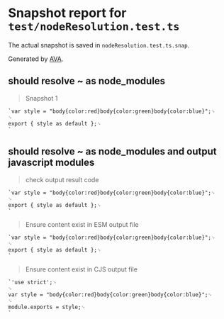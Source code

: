 # Snapshot report for `test/nodeResolution.test.ts`

The actual snapshot is saved in `nodeResolution.test.ts.snap`.

Generated by [AVA](https://avajs.dev).

## should resolve ~ as node_modules

> Snapshot 1

    `var style = "body{color:red}body{color:green}body{color:blue}";␊
    ␊
    export { style as default };␊
    `

## should resolve ~ as node_modules and output javascript modules

> check output result code

    `var style = "body{color:red}body{color:green}body{color:blue}";␊
    ␊
    export { style as default };␊
    `

> Ensure content exist in ESM output file

    `var style = "body{color:red}body{color:green}body{color:blue}";␊
    ␊
    export { style as default };␊
    `

> Ensure content exist in CJS output file

    `'use strict';␊
    ␊
    var style = "body{color:red}body{color:green}body{color:blue}";␊
    ␊
    module.exports = style;␊
    `
